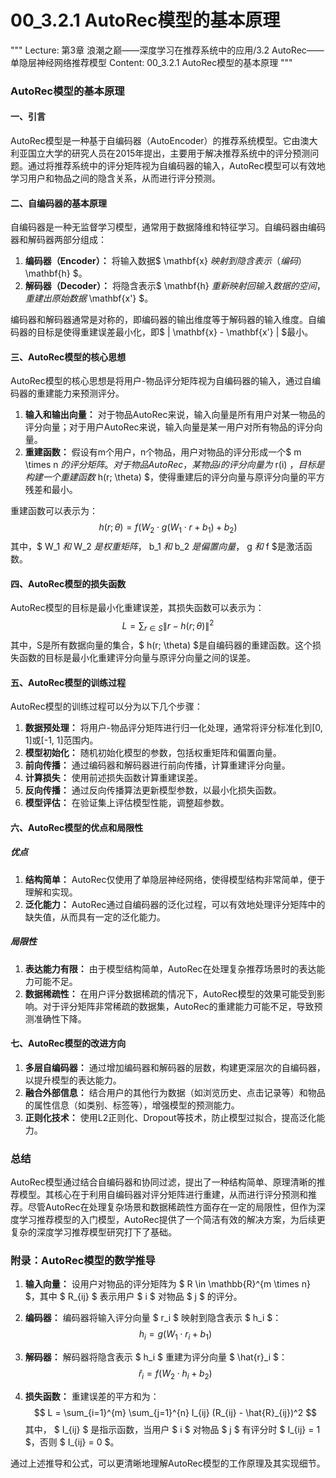 # 00_3.2.1 AutoRec模型的基本原理

"""
Lecture: 第3章 浪潮之巅——深度学习在推荐系统中的应用/3.2 AutoRec——单隐层神经网络推荐模型
Content: 00_3.2.1 AutoRec模型的基本原理
"""

### AutoRec模型的基本原理

#### 一、引言
AutoRec模型是一种基于自编码器（AutoEncoder）的推荐系统模型。它由澳大利亚国立大学的研究人员在2015年提出，主要用于解决推荐系统中的评分预测问题。通过将推荐系统中的评分矩阵视为自编码器的输入，AutoRec模型可以有效地学习用户和物品之间的隐含关系，从而进行评分预测。

#### 二、自编码器的基本原理
自编码器是一种无监督学习模型，通常用于数据降维和特征学习。自编码器由编码器和解码器两部分组成：

1. **编码器（Encoder）：** 将输入数据$ \mathbf{x} $映射到隐含表示（编码）$ \mathbf{h} $。
2. **解码器（Decoder）：** 将隐含表示$ \mathbf{h} $重新映射回输入数据的空间，重建出原始数据$ \mathbf{x'} $。

编码器和解码器通常是对称的，即编码器的输出维度等于解码器的输入维度。自编码器的目标是使得重建误差最小化，即$ \| \mathbf{x} - \mathbf{x'} \| $最小。

#### 三、AutoRec模型的核心思想
AutoRec模型的核心思想是将用户-物品评分矩阵视为自编码器的输入，通过自编码器的重建能力来预测评分。

1. **输入和输出向量：** 对于物品AutoRec来说，输入向量是所有用户对某一物品的评分向量；对于用户AutoRec来说，输入向量是某一用户对所有物品的评分向量。
2. **重建函数：** 假设有m个用户，n个物品，用户对物品的评分形成一个$ m \times n $的评分矩阵。对于物品AutoRec，某物品i的评分向量为$ r(i) $，目标是构建一个重建函数$ h(r; \theta) $，使得重建后的评分向量与原评分向量的平方残差和最小。

重建函数可以表示为：
$$ h(r; \theta) = f(W_2 \cdot g(W_1 \cdot r + b_1) + b_2) $$
其中，$ W_1 $和$ W_2 $是权重矩阵，$ b_1 $和$ b_2 $是偏置向量，$ g $和$ f $是激活函数。

#### 四、AutoRec模型的损失函数
AutoRec模型的目标是最小化重建误差，其损失函数可以表示为：
$$ L = \sum_{r \in S} \| r - h(r; \theta) \|^2 $$
其中，S是所有数据向量的集合，$ h(r; \theta) $是自编码器的重建函数。这个损失函数的目标是最小化重建评分向量与原评分向量之间的误差。

#### 五、AutoRec模型的训练过程
AutoRec模型的训练过程可以分为以下几个步骤：

1. **数据预处理：** 将用户-物品评分矩阵进行归一化处理，通常将评分标准化到[0, 1]或[-1, 1]范围内。
2. **模型初始化：** 随机初始化模型的参数，包括权重矩阵和偏置向量。
3. **前向传播：** 通过编码器和解码器进行前向传播，计算重建评分向量。
4. **计算损失：** 使用前述损失函数计算重建误差。
5. **反向传播：** 通过反向传播算法更新模型参数，以最小化损失函数。
6. **模型评估：** 在验证集上评估模型性能，调整超参数。

#### 六、AutoRec模型的优点和局限性

##### 优点
1. **结构简单：** AutoRec仅使用了单隐层神经网络，使得模型结构非常简单，便于理解和实现。
2. **泛化能力：** AutoRec通过自编码器的泛化过程，可以有效地处理评分矩阵中的缺失值，从而具有一定的泛化能力。

##### 局限性
1. **表达能力有限：** 由于模型结构简单，AutoRec在处理复杂推荐场景时的表达能力可能不足。
2. **数据稀疏性：** 在用户评分数据稀疏的情况下，AutoRec模型的效果可能受到影响。对于评分矩阵非常稀疏的数据集，AutoRec的重建能力可能不足，导致预测准确性下降。

#### 七、AutoRec模型的改进方向
1. **多层自编码器：** 通过增加编码器和解码器的层数，构建更深层次的自编码器，以提升模型的表达能力。
2. **融合外部信息：** 结合用户的其他行为数据（如浏览历史、点击记录等）和物品的属性信息（如类别、标签等），增强模型的预测能力。
3. **正则化技术：** 使用L2正则化、Dropout等技术，防止模型过拟合，提高泛化能力。

### 总结
AutoRec模型通过结合自编码器和协同过滤，提出了一种结构简单、原理清晰的推荐模型。其核心在于利用自编码器对评分矩阵进行重建，从而进行评分预测和推荐。尽管AutoRec在处理复杂场景和数据稀疏性方面存在一定的局限性，但作为深度学习推荐模型的入门模型，AutoRec提供了一个简洁有效的解决方案，为后续更复杂的深度学习推荐模型研究打下了基础。

### 附录：AutoRec模型的数学推导

1. **输入向量：**
   设用户对物品的评分矩阵为 $ R \in \mathbb{R}^{m \times n} $，其中 $ R_{ij} $ 表示用户 $ i $ 对物品 $ j $ 的评分。

2. **编码器：**
   编码器将输入评分向量 $ r_i $ 映射到隐含表示 $ h_i $：
   $$ h_i = g(W_1 \cdot r_i + b_1) $$

3. **解码器：**
   解码器将隐含表示 $ h_i $ 重建为评分向量 $ \hat{r}_i $：
   $$ \hat{r}_i = f(W_2 \cdot h_i + b_2) $$

4. **损失函数：**
   重建误差的平方和为：
   $$ L = \sum_{i=1}^{m} \sum_{j=1}^{n} I_{ij} (R_{ij} - \hat{R}_{ij})^2 $$
   其中， $ I_{ij} $ 是指示函数，当用户 $ i $ 对物品 $ j $ 有评分时 $ I_{ij} = 1 $，否则 $ I_{ij} = 0 $。

通过上述推导和公式，可以更清晰地理解AutoRec模型的工作原理及其实现细节。
